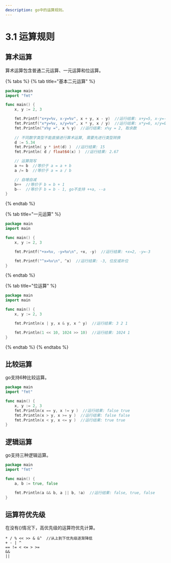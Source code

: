 ```yaml
---
description: go中的运算规则。
---
```


# 3.1 运算规则

## 算术运算

算术运算包含普通二元运算、一元运算和位运算。

{% tabs %}
{% tab title="基本二元运算" %}
```go
package main
import "fmt"

func main() {
    x, y := 2, 3

    fmt.Printf("x+y=%v, x-y=%v", x + y, x - y)  //运行结果: x+y=5, x-y=-1
    fmt.Printf("x*y=%v, x/y=%v", x * y, x / y)  //运行结果: x*y=6, x/y=0
    fmt.Println("x%y =", x % y)  //运行结果: x%y = 2, 取余数
    
    // 不同数字类型不能直接进行算术运算, 需要先进行类型转换
    d := 5.34
    fmt.Println( y * int(d) )  //运行结果: 15
    fmt.Println( d / float64(x) )  //运行结果: 2.67

    // 运算简写
    a += b  //等价于 a = a + b
    a /= b  //等价于 a = a / b

    // 自增自减
    b++  //等价于 b = b + 1
    b--  //等价于 b = b - 1, go不支持 ++a, --a
}
```
{% endtab %}

{% tab title="一元运算" %}
```go
package main
import main

func main() {
    x, y := 2, 3

    fmt.Printf("+x=%v, -y=%v\n", +x, -y)  //运行结果: +x=2, -y=-3

    fmt.Printf("^x=%v\n", ^x)  //运行结果: -3, 位反或补位
}
```
{% endtab %}

{% tab title="位运算" %}
```go
package main
import main

func main() {
    x, y := 2, 3

    fmt.Println(x | y, x & y, x ^ y)  //运行结果: 3 2 1

    fmt.Println(1 << 10, 1024 >> 10)  //运行结果: 1024 1
}
```
{% endtab %}
{% endtabs %}

## 比较运算

go支持6种比较运算。

```go
package main
import "fmt"

func main() {
    x, y := 2, 3
    fmt.Println(x == y, x != y )  //运行结果: false true
    fmt.Println(x > y, x >= y )  //运行结果: false false
    fmt.Println(x < y, x <= y )  //运行结果: true true
}
```

## 逻辑运算

go支持三种逻辑运算。

```go
package main
import "fmt"

func main() {
    a, b := true, false

    fmt.Println(a && b, a || b, !a)  //运行结果: false, true, false
}
```

## 运算符优先级

在没有()情况下，高优先级的运算符优先计算。

```
* / % << >> & &^  //从上到下优先级逐渐降低
+ - | ^
== != < <= > >=
&&
||
```

